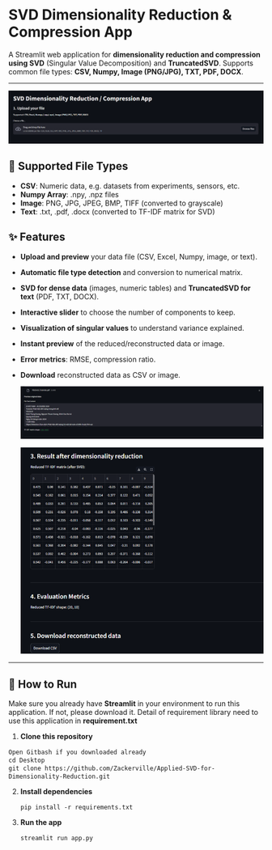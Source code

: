 # SVD Dimensionality Reduction & Compression App

A Streamlit web application for **dimensionality reduction and compression using SVD** (Singular Value Decomposition) and **TruncatedSVD**.
Supports common file types: **CSV, Numpy, Image (PNG/JPG), TXT, PDF, DOCX**.

---

![1753813709758](assests/README/1753813709758.png)

## 📂 Supported File Types

- **CSV**: Numeric data, e.g. datasets from experiments, sensors, etc.
- **Numpy Array**: .npy, .npz files
- **Image**: PNG, JPG, JPEG, BMP, TIFF (converted to grayscale)
- **Text**: .txt, .pdf, .docx (converted to TF-IDF matrix for SVD)

## ✨ Features

- **Upload and preview** your data file (CSV, Excel, Numpy, image, or text).
- **Automatic file type detection** and conversion to numerical matrix.
- **SVD for dense data** (images, numeric tables) and **TruncatedSVD for text** (PDF, TXT, DOCX).
- **Interactive slider** to choose the number of components to keep.
- **Visualization of singular values** to understand variance explained.
- **Instant preview** of the reduced/reconstructed data or image.
- **Error metrics**: RMSE, compression ratio.
- **Download** reconstructed data as CSV or image.

  ![1753813787955](assests/README/1753813787955.png)

  ![1753813853296](assests/README/1753813853296.png)

---

## 🚀 How to Run

Make sure you already have **Streamlit** in your environment to run this application. If not, please download it. Detail of requirement library need to use this application in **requirement.txt**

1. **Clone this repository**

```
Open Gitbash if you downloaded already
cd Desktop
git clone https://github.com/Zackerville/Applied-SVD-for-Dimensionality-Reduction.git
```

2. **Install dependencies**

   ```
   pip install -r requirements.txt
   ```
3. **Run the app**

   ```
   streamlit run app.py
   ```
